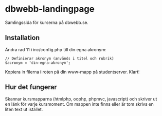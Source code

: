 dbwebb-landingpage
==================

Samlingssida för kurserna på dbwebb.se.

Installation
------------

Ändra rad 11 i inc/config.php till din egna akronym:

	// Definierar akronym (används i titel och rubrik)
	$acronym = 'din-egna-akronym';

Kopiera in filerna i roten på din www-mapp på studentserver. Klart!

Hur det fungerar
----------------

Skannar kursmapparna (htmlphp, oophp, phpmvc, javascript) och skriver ut en länk för varje kursmoment. Om mappen inte finns eller är tom skrivs en liten text ut istället.